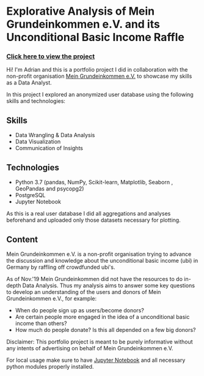 # Explorative Analysis of Mein Grundeinkommen e.V. and its Unconditional Basic Income Raffle

### **[Click here to view the project](https://github.com/adrian-baumann/basic-income-explorative-analysis/blob/master/analysis.ipynb)**<br>

Hi! I'm Adrian and this is a portfolio project I did in collaboration with the non-profit organisation [Mein Grundeinkommen e.V.](https://www.mein-grundeinkommen.de/) to showcase my skills as a Data Analyst.

In this project I explored an anonymized user database using the following skills and technologies:

## Skills
- Data Wrangling & Data Analysis
- Data Visualization
- Communication of Insights

## Technologies
- Python 3.7 (pandas, NumPy, Scikit-learn, Matplotlib, Seaborn , GeoPandas and psycopg2)
- PostgreSQL
- Jupyter Notebook

As this is a real user database I did all aggregations and analyses beforehand and uploaded only those datasets necessary for plotting. 

## Content

Mein Grundeinkommen e.V. is a non-profit organisation trying to advance the discussion and knowledge about the unconditional basic income (ubi) in Germany by raffling off crowdfunded ubi's. 

As of Nov.'19 Mein Grundeinkommen did not have the resources to do in-depth Data Analysis. Thus my analysis aims to answer some key questions to develop an understanding of the users and donors of Mein Grundeinkommen e.V., for example:
- When do people sign up as users/become donors?
- Are certain people more engaged in the idea of a unconditional basic income than others?
- How much do people donate? Is this all depended on a few big donors?

Disclaimer: This portfolio project is meant to be purely informative without any intents of advertising on behalf of Mein Grundeinkommen e.V.<br>

For local usage make sure to have [Jupyter Notebook](https://jupyter.org/install.html) and all necessary python modules properly installed.
